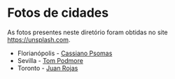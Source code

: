 # Fotos de cidades

As fotos presentes neste diretório foram obtidas no site https://unsplash.com.

- Florianópolis - [Cassiano Psomas](https://unsplash.com/@psomas)
- Sevilla - [Tom Podmore](https://unsplash.com/@tompodmore86)
- Toronto - [Juan Rojas](https://unsplash.com/@juanrojas)